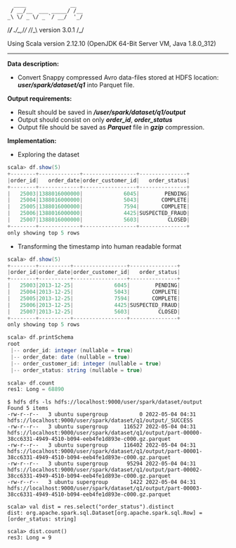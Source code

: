       ____              __
     / __/__  ___ _____/ /__
    _\ \/ _ \/ _ `/ __/  '_/
   /___/ .__/\_,_/_/ /_/\_\   version 3.0.1
      /_/
         
Using Scala version 2.12.10 (OpenJDK 64-Bit Server VM, Java 1.8.0_312)

---

**Data description:**

  * Convert Snappy compressed Avro data-files stored at HDFS location:
  ***user/spark/dataset/q1*** into Parquet file.

**Output requirements:**

  * Result should be saved in ***/user/spark/dataset/q1/output***
  * Output should consist on only ***order_id***, ***order_status***
  * Output file should be saved as ***Parquet*** file in ***gzip*** compression.

**Implementation:**

* Exploring the dataset
```scala
scala> df.show(5)
+--------+-------------+-----------------+---------------+                      
|order_id|   order_date|order_customer_id|   order_status|
+--------+-------------+-----------------+---------------+
|   25003|1388016000000|             6045|        PENDING|
|   25004|1388016000000|             5043|       COMPLETE|
|   25005|1388016000000|             7594|       COMPLETE|
|   25006|1388016000000|             4425|SUSPECTED_FRAUD|
|   25007|1388016000000|             5603|         CLOSED|
+--------+-------------+-----------------+---------------+
only showing top 5 rows
```

* Transforming the timestamp into human readable format

```scala
scala> df.show(5)
+--------+----------+-----------------+---------------+
|order_id|order_date|order_customer_id|   order_status|
+--------+----------+-----------------+---------------+
|   25003|2013-12-25|             6045|        PENDING|
|   25004|2013-12-25|             5043|       COMPLETE|
|   25005|2013-12-25|             7594|       COMPLETE|
|   25006|2013-12-25|             4425|SUSPECTED_FRAUD|
|   25007|2013-12-25|             5603|         CLOSED|
+--------+----------+-----------------+---------------+
only showing top 5 rows
```

```scala
scala> df.printSchema
root
 |-- order_id: integer (nullable = true)
 |-- order_date: date (nullable = true)
 |-- order_customer_id: integer (nullable = true)
 |-- order_status: string (nullable = true)
```
 
```scala
scala> df.count
res1: Long = 68890  
```

```
$ hdfs dfs -ls hdfs://localhost:9000/user/spark/dataset/output
Found 5 items
-rw-r--r--   3 ubuntu supergroup          0 2022-05-04 04:31 hdfs://localhost:9000/user/spark/dataset/q1/output/_SUCCESS
-rw-r--r--   3 ubuntu supergroup     116527 2022-05-04 04:31 hdfs://localhost:9000/user/spark/dataset/q1/output/part-00000-38cc6331-4949-4510-b094-eeb4fe1d893e-c000.gz.parquet
-rw-r--r--   3 ubuntu supergroup     116402 2022-05-04 04:31 hdfs://localhost:9000/user/spark/dataset/q1/output/part-00001-38cc6331-4949-4510-b094-eeb4fe1d893e-c000.gz.parquet
-rw-r--r--   3 ubuntu supergroup      95294 2022-05-04 04:31 hdfs://localhost:9000/user/spark/dataset/q1/output/part-00002-38cc6331-4949-4510-b094-eeb4fe1d893e-c000.gz.parquet
-rw-r--r--   3 ubuntu supergroup       1422 2022-05-04 04:31 hdfs://localhost:9000/user/spark/dataset/q1/output/part-00003-38cc6331-4949-4510-b094-eeb4fe1d893e-c000.gz.parquet

```
 
```
scala> val dist = res.select("order_status").distinct
dist: org.apache.spark.sql.Dataset[org.apache.spark.sql.Row] = [order_status: string]
```

```
scala> dist.count()
res3: Long = 9  
```
